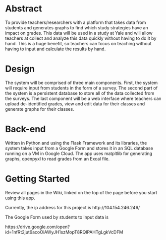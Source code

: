 # Abstract
To provide teachers/researchers with a platform that takes data from students and generates graphs to find which study strategies have an impact on grades. This data will be used in a study at Yale and will allow teachers at collect and analyze this data quickly without having to do it by hand. This is a huge benefit, so teachers can focus on teaching without having to input and calculate the results by hand.

# Design
The system will be comprised of three main components. First, the system will require input from students in the form of a survey. The second part of the system is a persistent database to store all of the data collected from the surveys. The last component will be a web interface where teachers can upload de-identified grades, view and edit data for their classes and generate graphs for their classes.

# Back-end
Written in Python and using the Flask Framework and its libraries, the system takes input from a Google Form and stores it in an SQL database running on a VM in Google Cloud. The app uses matpltlib for generating graphs, openpyxl to read grades from an Excal file.

# Getting Started
Review all pages in the Wiki, linked on the top of the page before you start using this app.
<p>Currently, the ip address for this project is http://104.154.246.246/</p>
The Google Form used by students to input data is <p>https://drive.google.com/open?id=1nfRt2jut6acoOiAWyJH1szMopT8RQlPAHTgLgkVcDFM</p>
